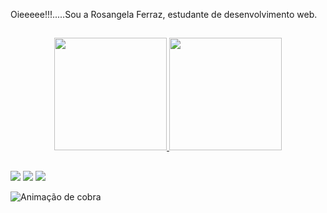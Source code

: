 Oieeeee!!!.....Sou a Rosangela Ferraz, estudante de desenvolvimento web. 

##

<div align="center">
  <a href="https://github.com/roferraz-2022">
  <img height="180em" src="https://github-readme-stats.vercel.app/api?username=roferraz-2022&show_icons=tru&theme=gruvbox&include_all_commits=true&count_private=true"/>
  
  <img height="180em" src="https://github-readme-stats.vercel.app/api/top-langs/?username=roferraz-2022&layout=compact&langs_count=7&theme=dracula"/>
</div>

 ##

 ##
 
<div> 
  <a href="https://instagram.com/roferraz2016" target="_blank"><img src="https://img.shields.io/badge/Instagram-E4405F?style=for-the-badge&logo=instagram&logoColor=white" target="_blank"></a> 
 <a href = "mailto:roferraz55@gmail.com"><img src="https://img.shields.io/badge/-Gmail-%23333?style=for-the-badge&logo=gmail&logoColor=white" destino ="_blank"></a> 
 <a href="https://www.linkedin.com/in/rosangela-ferraz-de-alencastro" target="_blank"><img src="https://img.shields.io/badge/LinkedIn-0077B5?style=for-the-badge&logo=linkedin&logoColor=white" target="_blank"></a>

  
 ![ Animação de cobra ](https://github.com/roferraz-2022/roferraz-2022/blob/output/github-contribution-grid-snake.svg)
  

</div>
